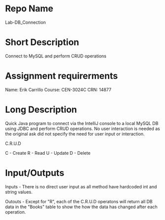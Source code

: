 Repo Name
==========
Lab-DB_Connection


Short Description
==========
Connect to MySQL and perform CRUD operations


Assignment requirerments
==========
  Name: Erik Carrillo
Course: CEN-3024C
   CRN: 14877



Long Description
==========
Quick Java program to connect via the IntelliJ console to a local MySQL DB using JDBC and perform CRUD operations. No user interaction is needed as the original ask did not specify the need for user input or interaction. 

C.R.U.D

C - Create
R - Read
U - Update
D - Delete


Input/Outputs
==========
Inputs - There is no direct user input as all method have hardcoded int and string values. 

Outouts - Except for "R", each of the C.R.U.D operatons will return all DB data in the "Books" table to show the how the data has changed after each operation.  


